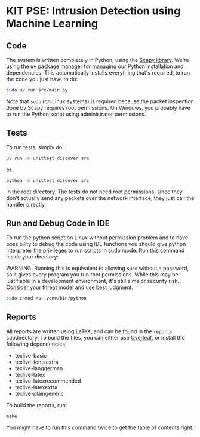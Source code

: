 # KIT PSE: Intrusion Detection using Machine Learning

## Code

The system is written completely in Python, using the
[Scapy library](https://scapy.net/). We're using the
[uv package manager](https://github.com/astral-sh/uv) for managing our Python
installation and dependencies. This automatically installs everything that's
required, to run the code you just have to do:

```bash
sudo uv run src/main.py
```

Note that `sudo` (on Linux systems) is required because the packet inspection
done by Scapy requires root permissions. On Windows, you probably have to run
the Python script using administrator permissions.

## Tests

To run tests, simply do:

```bash
uv run -m unittest discover src
```

or

```bash
python -m unittest discover src
```

in the root directory. The tests do not need root permissions, since they don't
actually send any packets over the network interface, they just call the handler
directly.

## Run and Debug Code in IDE

To run the python script on Linux without permission problem and to have
possibility to debug the code using IDE functions you should give python
interpreter the privileges to run scripts in sudo mode. Run this command inside
your directory:

WARNING: Running this is equivalent to allowing `sudo` without a password, so it
gives every program you run root permissions. While this may be justifiable in a
development environment, it's still a major security risk. Consider your threat
model and use best judgment.

```bash
sudo chmod +s .venv/bin/python
```

## Reports

All reports are written using LaTeX, and can be found in the `reports`
subdirectory. To build the files, you can either use
[Overleaf](https://overleaf.com), or install the following dependencies:

- texlive-basic
- texlive-fontsextra
- texlive-langgerman
- texlive-latex
- texlive-latexrecommended
- texlive-latexextra
- texlive-plaingeneric

To build the reports, run:

```bash
make
```

You might have to run this command twice to get the table of contents right.
